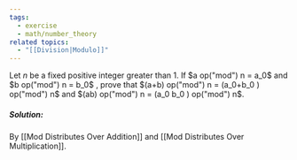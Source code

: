 ```yaml
---
tags:
  - exercise
  - math/number_theory
related topics:
  - "[[Division|Modulo]]"
---
```

Let $n$ be a fixed positive integer greater than $1$. If $a op("mod") n = a_0$ and $b op("mod") n = b_0$ , prove that $(a+b) op("mod") n = (a_0+b_0 ) op("mod") n$ and $(ab) op("mod") n = (a_0 b_0 ) op("mod") n$.
##### Solution:
By [[Mod Distributes Over Addition]] and [[Mod Distributes Over Multiplication]].